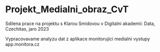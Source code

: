 # Projekt_Medialni_obraz_CvT

Sdilena prace na projektu s Klarou Smidovou v Digitalni akademii: Data, Czechitas, jaro 2023

Vypracovavame analyzu dat z aplikace monitorujici medialni vystupy app.monitora.cz 
